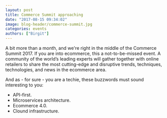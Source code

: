 ```yaml
---
layout: post
title: Commerce Summit approaching
date: "2017-08-15 09:34:02"
image: blog-header/commerce-summit.jpg
categories: events
authors: ["Birgit"]
---
```


A bit more than a month, and we're right in the middle of the Commerce Summit 2017.
If you are into ecommerce, this a not-to-be-missed event.
A community of the world’s leading experts will gather together with online retailers to share the most cutting-edge and disruptive trends, techniques, technologies, and news in the ecommerce area.

And as - for sure - you are a techie, these buzzwords must sound interesting to you:

* API-first.
* Microservices architecture.
* Ecommerce 4.0.
* Clound infrastructure.
